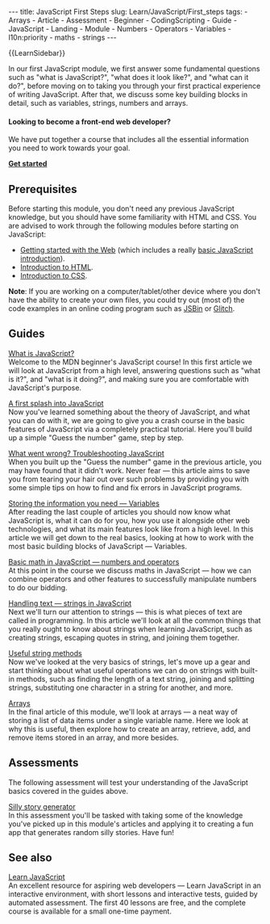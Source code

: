 --- title: JavaScript First Steps slug: Learn/JavaScript/First_steps tags: - Arrays - Article - Assessment - Beginner - CodingScripting - Guide - JavaScript - Landing - Module - Numbers - Operators - Variables - l10n:priority - maths - strings ---

{{LearnSidebar}}

In our first JavaScript module, we first answer some fundamental questions such as "what is JavaScript?", "what does it look like?", and "what can it do?", before moving on to taking you through your first practical experience of writing JavaScript. After that, we discuss some key building blocks in detail, such as variables, strings, numbers and arrays.

#### Looking to become a front-end web developer?

We have put together a course that includes all the essential information you need to work towards your goal.

[**Get started**](/en-US/docs/Learn/Front-end_web_developer)

## Prerequisites

Before starting this module, you don't need any previous JavaScript knowledge, but you should have some familiarity with HTML and CSS. You are advised to work through the following modules before starting on JavaScript:

- [Getting started with the Web](/en-US/docs/Learn/Getting_started_with_the_web) (which includes a really [basic JavaScript introduction](/en-US/docs/Learn/Getting_started_with_the_web/JavaScript_basics)).
- [Introduction to HTML](/en-US/docs/Learn/HTML/Introduction_to_HTML).
- [Introduction to CSS](/en-US/docs/Learn/CSS/First_steps).

**Note**: If you are working on a computer/tablet/other device where you don't have the ability to create your own files, you could try out (most of) the code examples in an online coding program such as [JSBin](https://jsbin.com/) or [Glitch](https://glitch.com/).

## Guides

[What is JavaScript?](/en-US/docs/Learn/JavaScript/First_steps/What_is_JavaScript)  
Welcome to the MDN beginner's JavaScript course! In this first article we will look at JavaScript from a high level, answering questions such as "what is it?", and "what is it doing?", and making sure you are comfortable with JavaScript's purpose.

[A first splash into JavaScript](/en-US/docs/Learn/JavaScript/First_steps/A_first_splash)  
Now you've learned something about the theory of JavaScript, and what you can do with it, we are going to give you a crash course in the basic features of JavaScript via a completely practical tutorial. Here you'll build up a simple "Guess the number" game, step by step.

[What went wrong? Troubleshooting JavaScript](/en-US/docs/Learn/JavaScript/First_steps/What_went_wrong)  
When you built up the "Guess the number" game in the previous article, you may have found that it didn't work. Never fear — this article aims to save you from tearing your hair out over such problems by providing you with some simple tips on how to find and fix errors in JavaScript programs.

[Storing the information you need — Variables](/en-US/docs/Learn/JavaScript/First_steps/Variables)  
After reading the last couple of articles you should now know what JavaScript is, what it can do for you, how you use it alongside other web technologies, and what its main features look like from a high level. In this article we will get down to the real basics, looking at how to work with the most basic building blocks of JavaScript — Variables.

[Basic math in JavaScript — numbers and operators](/en-US/docs/Learn/JavaScript/First_steps/Math)  
At this point in the course we discuss maths in JavaScript — how we can combine operators and other features to successfully manipulate numbers to do our bidding.

[Handling text — strings in JavaScript](/en-US/docs/Learn/JavaScript/First_steps/Strings)  
Next we'll turn our attention to strings — this is what pieces of text are called in programming. In this article we'll look at all the common things that you really ought to know about strings when learning JavaScript, such as creating strings, escaping quotes in string, and joining them together.

[Useful string methods](/en-US/docs/Learn/JavaScript/First_steps/Useful_string_methods)  
Now we've looked at the very basics of strings, let's move up a gear and start thinking about what useful operations we can do on strings with built-in methods, such as finding the length of a text string, joining and splitting strings, substituting one character in a string for another, and more.

[Arrays](/en-US/docs/Learn/JavaScript/First_steps/Arrays)  
In the final article of this module, we'll look at arrays — a neat way of storing a list of data items under a single variable name. Here we look at why this is useful, then explore how to create an array, retrieve, add, and remove items stored in an array, and more besides.

## Assessments

The following assessment will test your understanding of the JavaScript basics covered in the guides above.

[Silly story generator](/en-US/docs/Learn/JavaScript/First_steps/Silly_story_generator)  
In this assessment you'll be tasked with taking some of the knowledge you've picked up in this module's articles and applying it to creating a fun app that generates random silly stories. Have fun!

## See also

[Learn JavaScript](https://learnjavascript.online/)  
An excellent resource for aspiring web developers — Learn JavaScript in an interactive environment, with short lessons and interactive tests, guided by automated assessment. The first 40 lessons are free, and the complete course is available for a small one-time payment.
